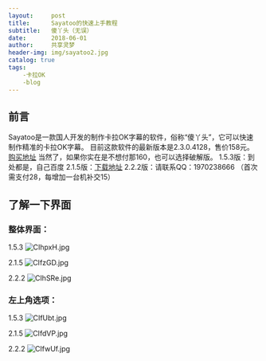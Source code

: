 ```yaml
---
layout:     post
title:      Sayatoo的快速上手教程
subtitle:   傻丫头（无误）
date:       2018-06-01
author:     共享灵梦
header-img: img/sayatoo2.jpg
catalog: true
tags:
    -卡拉OK
    -blog
---
```

## 前言
Sayatoo是一款国人开发的制作卡拉OK字幕的软件，俗称“傻丫头”，它可以快速制作精准的卡拉OK字幕。
目前这款软件的最新版本是2.3.0.4128，售价158元。
[购买地址](http://www.geemio.com/purchase/)
当然了，如果你实在是不想付那160，也可以选择破解版。
1.5.3版：到处都是，自己百度
2.1.5版：[下载地址](http://www.carrotchou.blog/185.html)
2.2.2版：请联系QQ：1970238666 （首次需支付28，每增加一台机补交15）

## 了解一下界面
### 整体界面：
1.5.3
![CIhpxH.jpg](https://s1.ax1x.com/2018/06/01/CIhpxH.jpg)

2.1.5
![CIfzGD.jpg](https://s1.ax1x.com/2018/06/01/CIfzGD.jpg)

2.2.2
![CIhSRe.jpg](https://s1.ax1x.com/2018/06/01/CIhSRe.jpg)

### 左上角选项：
1.5.3
![CIfUbt.jpg](https://s1.ax1x.com/2018/06/01/CIfUbt.jpg)

2.1.5
![CIfdVP.jpg](https://s1.ax1x.com/2018/06/01/CIfdVP.jpg)

2.2.2
![CIfwUf.jpg](https://s1.ax1x.com/2018/06/01/CIfwUf.jpg)



